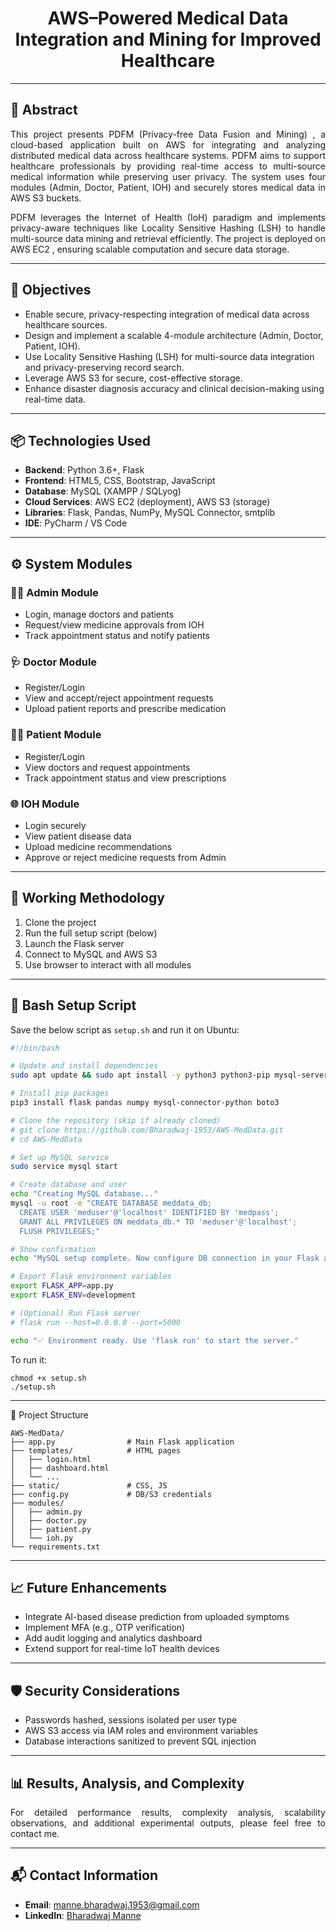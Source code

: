 <h1 align="center">
AWS–Powered Medical Data Integration and Mining for Improved Healthcare
</h1>

---

## 📝 Abstract

<div align="justify">

This project presents   PDFM (Privacy-free Data Fusion and Mining)  , a cloud-based application built on AWS for integrating and analyzing distributed medical data across healthcare systems. PDFM aims to support healthcare professionals by providing real-time access to multi-source medical information while preserving user privacy. The system uses four modules (Admin, Doctor, Patient, IOH) and securely stores medical data in AWS S3 buckets.

PDFM leverages the   Internet of Health (IoH)   paradigm and implements privacy-aware techniques like   Locality Sensitive Hashing (LSH)   to handle multi-source data mining and retrieval efficiently. The project is deployed on   AWS EC2  , ensuring scalable computation and secure data storage.

</div>

---

## 🎯 Objectives

- Enable secure, privacy-respecting integration of medical data across healthcare sources.
- Design and implement a scalable 4-module architecture (Admin, Doctor, Patient, IOH).
- Use   Locality Sensitive Hashing (LSH)   for multi-source data integration and privacy-preserving record search.
- Leverage   AWS S3   for secure, cost-effective storage.
- Enhance disaster diagnosis accuracy and clinical decision-making using real-time data.

---

## 📦 Technologies Used

- **Backend**: Python 3.6+, Flask
- **Frontend**: HTML5, CSS, Bootstrap, JavaScript
- **Database**: MySQL (XAMPP / SQLyog)
- **Cloud Services**: AWS EC2 (deployment), AWS S3 (storage)
- **Libraries**: Flask, Pandas, NumPy, MySQL Connector, smtplib
- **IDE**: PyCharm / VS Code

---

## ⚙️ System Modules

### 🧑‍💼 Admin Module
- Login, manage doctors and patients
- Request/view medicine approvals from IOH
- Track appointment status and notify patients

### 🩺 Doctor Module
- Register/Login
- View and accept/reject appointment requests
- Upload patient reports and prescribe medication

### 🧑‍⚕️ Patient Module
- Register/Login
- View doctors and request appointments
- Track appointment status and view prescriptions

### 🌐 IOH Module
- Login securely
- View patient disease data
- Upload medicine recommendations
- Approve or reject medicine requests from Admin

---

## 🧪 Working Methodology

1. Clone the project
2. Run the full setup script (below)
3. Launch the Flask server
4. Connect to MySQL and AWS S3
5. Use browser to interact with all modules

---

## 🚀 Bash Setup Script

Save the below script as `setup.sh` and run it on Ubuntu:

```bash
#!/bin/bash

# Update and install dependencies
sudo apt update && sudo apt install -y python3 python3-pip mysql-server

# Install pip packages
pip3 install flask pandas numpy mysql-connector-python boto3

# Clone the repository (skip if already cloned)
# git clone https://github.com/Bharadwaj-1953/AWS-MedData.git
# cd AWS-MedData

# Set up MySQL service
sudo service mysql start

# Create database and user
echo "Creating MySQL database..."
mysql -u root -e "CREATE DATABASE meddata_db;
  CREATE USER 'meduser'@'localhost' IDENTIFIED BY 'medpass';
  GRANT ALL PRIVILEGES ON meddata_db.* TO 'meduser'@'localhost';
  FLUSH PRIVILEGES;"

# Show confirmation
echo "MySQL setup complete. Now configure DB connection in your Flask app."

# Export Flask environment variables
export FLASK_APP=app.py
export FLASK_ENV=development

# (Optional) Run Flask server
# flask run --host=0.0.0.0 --port=5000

echo "✅ Environment ready. Use 'flask run' to start the server."
```
To run it:
```
chmod +x setup.sh
./setup.sh
```

---

📂 Project Structure
```
AWS-MedData/
├── app.py                # Main Flask application
├── templates/            # HTML pages
│   ├── login.html
│   ├── dashboard.html
│   └── ...
├── static/               # CSS, JS
├── config.py             # DB/S3 credentials
├── modules/
│   ├── admin.py
│   ├── doctor.py
│   ├── patient.py
│   └── ioh.py
└── requirements.txt
```

---

## 📈 Future Enhancements

- Integrate AI-based disease prediction from uploaded symptoms
- Implement MFA (e.g., OTP verification)
- Add audit logging and analytics dashboard
- Extend support for real-time IoT health devices

---

## 🛡️ Security Considerations

- Passwords hashed, sessions isolated per user type
- AWS S3 access via IAM roles and environment variables
- Database interactions sanitized to prevent SQL injection

---

## 📊 Results, Analysis, and Complexity

<div align="justify">

For detailed performance results, complexity analysis, scalability observations, and additional experimental outputs, please feel free to contact me.

</div>

---

## 📬 Contact Information

- **Email**: manne.bharadwaj.1953@gmail.com
- **LinkedIn**: [Bharadwaj Manne](https://www.linkedin.com/in/bharadwaj-manne-711476249/)
